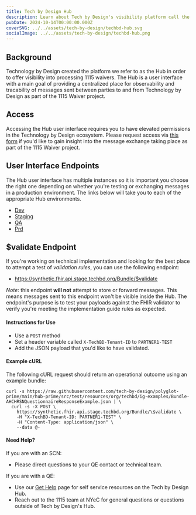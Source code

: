 ```yaml
---
title: Tech by Design Hub
description: Learn about Tech by Design's visibility platform call the Hub
pubDate: 2024-10-14T00:00:00.000Z
coverSVG: ../../assets/tech-by-design/techbd-hub.svg
socialImage: ../../assets/tech-by-design/techbd-hub.png
---
```


## Background

Technology by Design created the platform we refer to as the Hub in order to offer visibility into processing 1115 waivers. The Hub is a user interface with a main goal of providing a centralized place for observability and tracability of messages sent between parties to and from Technology by Design as part of the 1115 Waiver project. 

## Access

Accessing the Hub user interface requires you to have elevated permissions in the Technology by Design ecosystem. Please request access via [this form](/submit-form/access-request) if you'd like to gain insight into the message exchange taking place as part of the 1115 Waiver project.

## User Interface Endpoints

The Hub user interface has multiple instances so it is important you choose the right one depending on whether you're testing or exchanging messages in a production environment. The links below will take you to each of the appropriate Hub environments.
- [Dev](https://synthetic.hub.devl.techbd.org/)
- [Staging](https://synthetic.hub.stage.techbd.org/)
- [QA](https://phi.hub.qa.techbd.org/)
- [Prd](https://phi.hub.techbd.org/)

## $validate Endpoint

If you're working on technical implementation and looking for the best place to attempt a test of *validation rules*, you can use the following endpoint:
- https://synthetic.fhir.api.stage.techbd.org/Bundle/$validate

*Note*: this endpoint **will not** attempt to store or forward messages. This means messages sent to this endpoint won't be visible inside the Hub. The endpoint's purpose is to test your payloads against the FHIR validator to verify you're meeting the implementation guide rules as expected.

#### Instructions for Use
- Use a `POST` method
- Set a header variable called `X-TechBD-Tenant-ID` to `PARTNER1-TEST`
- Add the JSON payload that you'd like to have validated.

#### Example cURL
The following cURL request should return an operational outcome using an example bundle:

```
curl -s https://raw.githubusercontent.com/tech-by-design/polyglot-prime/main/hub-prime/src/test/resources/org/techbd/ig-examples/Bundle-AHCHRSNQuestionnaireResponseExample.json | \
  curl -s -X POST \
    https://synthetic.fhir.api.stage.techbd.org/Bundle/\$validate \
    -H "X-TechBD-Tenant-ID: PARTNER1-TEST" \
    -H "Content-Type: application/json" \
    --data @-
```

#### Need Help?

If you are with an SCN:
- Please direct questions to your QE contact or technical team.

If you are with a QE:
- Use our [Get Help](/get-help) page for self service resources on the Tech by Design Hub.
- Reach out to the 1115 team at NYeC for general questions or questions outside of Tech by Design's Hub.
